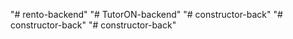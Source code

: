"# rento-backend" 
"# TutorON-backend" 
"# constructor-back" 
"# constructor-back" 
"# constructor-back" 
